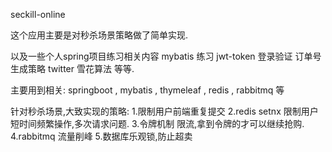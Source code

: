 seckill-online

这个应用主要是对秒杀场景策略做了简单实现.

以及一些个人spring项目练习相关内容
mybatis 练习
jwt-token 登录验证
订单号生成策略 twitter 雪花算法
等等.

主要用到相关:
    springboot , mybatis , thymeleaf , redis , rabbitmq 等

    
针对秒杀场景,大致实现的策略:
    1.限制用户前端重复提交
    2.redis setnx 限制用户短时间频繁操作,多次请求问题.
    3.令牌机制 限流,拿到令牌的才可以继续抢购.
    4.rabbitmq 流量削峰
    5.数据库乐观锁,防止超卖
    
    


